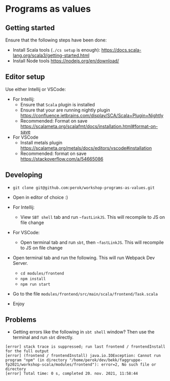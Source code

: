 # Programs as values

## Getting started

Ensure that the following steps have been done:

- Install Scala tools (`./cs setup` is enough): https://docs.scala-lang.org/scala3/getting-started.html
- Install Node tools https://nodejs.org/en/download/

## Editor setup

Use either Intellij or VSCode:

- For Intellij:
  - Ensure that `Scala` plugin is installed
  - Ensure that your are running nightly plugin https://confluence.jetbrains.com/display/SCA/Scala+Plugin+Nightly
  - Recommended: Format on save https://scalameta.org/scalafmt/docs/installation.html#format-on-save
- For VSCode
  - Install metals plugin https://scalameta.org/metals/docs/editors/vscode#installation
  - Recommended: format on save https://stackoverflow.com/a/54665086

## Developing
- `git clone git@github.com:perok/workshop-programs-as-values.git`
- Open in editor of choice :)

- For Intellij:
  - View `SBT shell` tab and run `~fastLinkJS`. This will recompile to JS on file change
- For VSCode:
  - Open terminal tab and run `sbt`, then `~fastLinkJS`. This will recompile to JS on file change
 
- Open terminal tab and run the following. This will run Webpack Dev Server.
  - `cd modules/frontend`
  - `npm install`
  - `npm run start`
- Go to the file `modules/frontend/src/main/scala/frontend/Task.scala`
- Enjoy

## Problems

- Getting errors like the following in `sbt shell` window? Then use the terminal and run `sbt` directly.
```
[error] stack trace is suppressed; run last frontend / frontendInstall for the full output
[error] (frontend / frontendInstall) java.io.IOException: Cannot run program "npm" (in directory "/home/perok/dev/bekk/faggruppe-fp2021/workshop-scala/modules/frontend"): error=2, No such file or directory
[error] Total time: 0 s, completed 20. nov. 2021, 11:58:44
```

